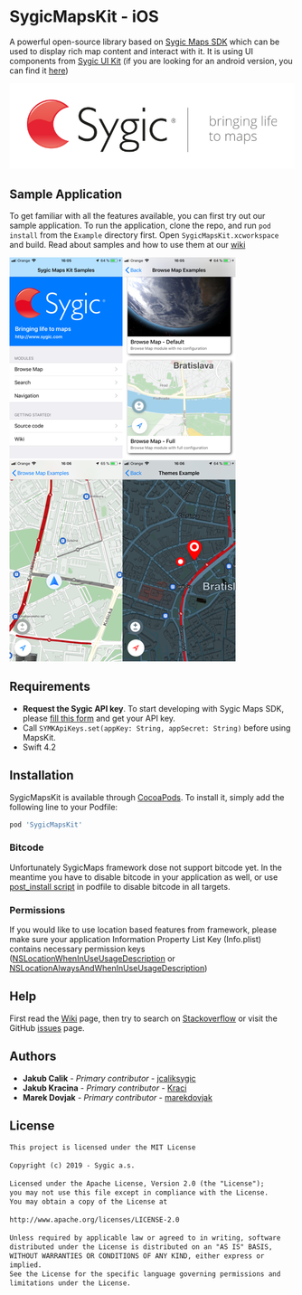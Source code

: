 # SygicMapsKit - iOS

A powerful open-source library based on [Sygic Maps SDK][SygicMapsSDK] which can be used to display rich map content and interact with it. It is using UI components from [Sygic UI Kit][SygicUIKit] (if you are looking for an android version, you can find it [here][AndroidMapsKit]) 

![Sygic][SygicLogo]

## Sample Application

To get familiar with all the features available, you can first try out our sample application. To run the application, clone the repo, and run `pod install` from the `Example` directory first. Open `SygicMapsKit.xcworkspace` and build. Read about samples and how to use them at our [wiki][MapsKitWiki]

[![Example1][Example1Thumbnail]][Example1][![Example2][Example2Thumbnail]][Example2][![Example3][Example3Thumbnail]][Example3][![Example4][Example4Thumbnail]][Example4]

## Requirements

* **Request the Sygic API key**. To start developing with Sygic Maps SDK, please [fill this form][SygicAPIKey] and get your API key.
* Call `SYMKApiKeys.set(appKey: String, appSecret: String)` before using MapsKit.
* Swift 4.2

## Installation

SygicMapsKit is available through [CocoaPods][CocoaPods]. To install
it, simply add the following line to your Podfile:

```ruby
pod 'SygicMapsKit'
```

### Bitcode

Unfortunately SygicMaps framework dose not support bitcode yet.
In the meantime you have to disable bitcode in your application as well, or use [post_install script][samplePodfile] in podfile to disable bitcode in all targets.

### Permissions

If you would like to use location based features from framework, please make sure your application Information Property List Key (Info.plist) contains necessary permission keys ([NSLocationWhenInUseUsageDescription][LocationInUse] or [NSLocationAlwaysAndWhenInUseUsageDescription][LocationAllways]) 

## Help

First read the [Wiki][MapsKitWiki] page, then try to search on [Stackoverflow][SygicMobileSDKiOS] or visit the GitHub [issues][MapsKitIssues] page.

## Authors

  * **Jakub Cali­k** - *Primary contributor* - [jcaliksygic][jcalikGithub]
  * **Jakub Kracina** - *Primary contributor* - [Kraci][KraciGithub]
  * **Marek Dovjak** - *Primary contributor* - [marekdovjak][marekdovjakGithub]

## License

```
This project is licensed under the MIT License

Copyright (c) 2019 - Sygic a.s.

Licensed under the Apache License, Version 2.0 (the "License");
you may not use this file except in compliance with the License.
You may obtain a copy of the License at

http://www.apache.org/licenses/LICENSE-2.0

Unless required by applicable law or agreed to in writing, software
distributed under the License is distributed on an "AS IS" BASIS,
WITHOUT WARRANTIES OR CONDITIONS OF ANY KIND, either express or implied.
See the License for the specific language governing permissions and
limitations under the License.
```
[//]: # (Comment)

[KraciGithub]: <https://github.com/Kraci>
[jcalikGithub]: <https://github.com/jcaliksygic>
[marekdovjakGithub]: <https://github.com/marekdovjak>

[SygicAPIKey]: <https://www.sygic.com/enterprise/get-api-key/>
[SygicMapsSDK]: <https://www.sygic.com/enterprise/maps-navigation-sdk-api-developers>
[SygicUIKit]: <https://github.com/Sygic/sygic-ui-kit-ios>
[AndroidMapsKit]: <https://github.com/Sygic/sygic-maps-kit-android>
[SygicLogo]: <https://raw.githubusercontent.com/Sygic/sygic-maps-kit-ios/master/Assets/sygic_logo.png>
[CocoaPods]: <https://cocoapods.org>
[MapsKitWiki]: <https://github.com/Sygic/sygic-maps-kit-ios/wiki>
[SygicMobileSDKiOS]: <https://stackoverflow.com/questions/tagged/ios+sygic-mobile-sdk>
[MapsKitIssues]: <https://github.com/Sygic/sygic-maps-kit-ios/issues>

[Example1]: <https://raw.githubusercontent.com/Sygic/sygic-maps-kit-ios/master/Assets/example1.png>
[Example2]: <https://raw.githubusercontent.com/Sygic/sygic-maps-kit-ios/master/Assets/example2.png>
[Example3]: <https://raw.githubusercontent.com/Sygic/sygic-maps-kit-ios/master/Assets/example3.png>
[Example4]: <https://raw.githubusercontent.com/Sygic/sygic-maps-kit-ios/master/Assets/example4.png>
[Example1Thumbnail]: <https://raw.githubusercontent.com/Sygic/sygic-maps-kit-ios/master/Assets/example1_thumbnail.png>
[Example2Thumbnail]: <https://raw.githubusercontent.com/Sygic/sygic-maps-kit-ios/master/Assets/example2_thumbnail.png>
[Example3Thumbnail]: <https://raw.githubusercontent.com/Sygic/sygic-maps-kit-ios/master/Assets/example3_thumbnail.png>
[Example4Thumbnail]: <https://raw.githubusercontent.com/Sygic/sygic-maps-kit-ios/master/Assets/example4_thumbnail.png>

[LocationInUse]: <https://developer.apple.com/documentation/corelocation/choosing_the_authorization_level_for_location_services/requesting_when-in-use_authorization>
[LocationAllways]: <https://developer.apple.com/documentation/corelocation/choosing_the_authorization_level_for_location_services/requesting_always_authorization>
[samplePodfile]: <https://github.com/Sygic/sygic-maps-kit-ios/blob/develop/Example/Podfile>
